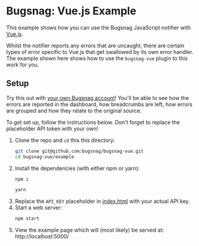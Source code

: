 # Bugsnag: Vue.js Example

This example shows how you can use the Bugsnag JavaScript notifier with
[Vue.js](https://vuejs.org/).

Whilst the notifier reports any errors that are uncaught, there are certain types
of error specific to Vue.js that get swallowed by its own error handler. The example
shown here shows how to use the `bugsnag-vue` plugin to this work for you.

## Setup

Try this out with [your own Bugsnag account](https://app.bugsnag.com/user/new)!
You'll be able to see how the errors are reported in the dashboard, how breadcrumbs
are left, how errors are grouped and how they relate to the original source.

To get set up, follow the instructions below. Don't forget to replace the placeholder
API token with your own!

1. Clone the repo and `cd` this this directory:
    ```sh
    git clone git@github.com:bugsnag/bugsnag-vue.git
    cd bugsnag-vue/example 
    ```
1. Install the dependencies (with either npm or yarn):
    ```sh
    npm i
    ```
    ```sh
    yarn
    ```
1. Replace the `API_KEY` placeholder in [index.html](index.html) with your actual API key.
1. Start a web server:
    ```sh
    npm start
    ```
1. View the example page which will (most likely) be served at: http://localhost:5000/
